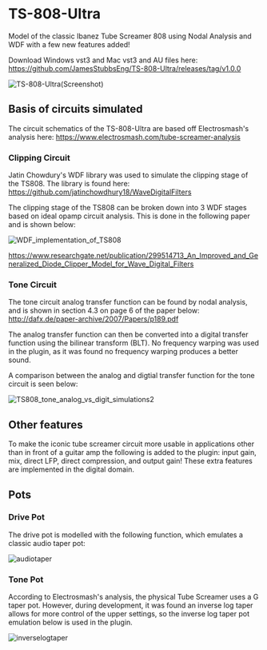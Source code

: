 # TS-808-Ultra

Model of the classic Ibanez Tube Screamer 808 using Nodal Analysis and WDF with a few new features added!

Download Windows vst3 and Mac vst3 and AU files here:
https://github.com/JamesStubbsEng/TS-808-Ultra/releases/tag/v1.0.0

![TS-808-Ultra(Screenshot)](https://user-images.githubusercontent.com/64380573/149594162-f6165671-9757-4dc0-9076-938c92f93ed2.PNG)

## Basis of circuits simulated 
The circuit schematics of the TS-808-Ultra are based off Electrosmash's analysis here:
https://www.electrosmash.com/tube-screamer-analysis

### Clipping Circuit
Jatin Chowdury's WDF library was used to simulate the clipping stage of the TS808.
The library is found here: https://github.com/jatinchowdhury18/WaveDigitalFilters

The clipping stage of the TS808 can be broken down into 3 WDF stages based on ideal opamp circuit analysis.
This is done in the following paper and is shown below:

![WDF_implementation_of_TS808](https://user-images.githubusercontent.com/64380573/149594133-6f77cf1b-f5f6-4c23-8f75-2c05b2dd94b3.PNG)

https://www.researchgate.net/publication/299514713_An_Improved_and_Generalized_Diode_Clipper_Model_for_Wave_Digital_Filters

### Tone Circuit
The tone circuit analog transfer function can be found by nodal analysis, and is shown in section 4.3 on page 6 of the paper below:
http://dafx.de/paper-archive/2007/Papers/p189.pdf

The analog transfer function can then be converted into a digital transfer function using the bilinear transform (BLT). No frequency warping was used in the plugin, as it was found no frequency warping produces a better sound.

A comparison between the analog and digtial transfer function for the tone circuit is seen below:

![TS808_tone_analog_vs_digit_simulations2](https://user-images.githubusercontent.com/64380573/149831689-ae1cc735-6ed8-411a-a8c6-a9d3b5531bb5.PNG)

## Other features
To make the iconic tube screamer circuit more usable in applications other than in front of a guitar amp the following is added to the plugin: input gain, mix, direct LFP, direct compression, and output gain! These extra features are implemented in the digital domain.

## Pots
### Drive Pot
The drive pot is modelled with the following function, which emulates a classic audio taper pot:

![audiotaper](https://user-images.githubusercontent.com/64380573/149594797-da323c4f-72a4-48d6-91e9-3cb2d49bbc05.PNG)

### Tone Pot
According to Electrosmash's analysis, the physical Tube Screamer uses a G taper pot. However, during development, it was found an inverse log taper allows for more control of the upper settings, so the inverse log taper pot emulation below is used in the plugin.

![inverselogtaper](https://user-images.githubusercontent.com/64380573/149595145-69b3351c-b309-4108-aeef-f4625535a0fb.PNG)
